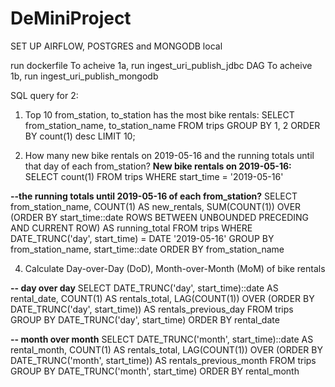 # DeMiniProject

SET UP AIRFLOW, POSTGRES and MONGODB local

run dockerfile
To acheive 1a, run ingest_uri_publish_jdbc DAG
To acheive 1b, run ingest_uri_publish_mongodb

SQL query for 2:
1. Top 10 from_station, to_station has the most bike rentals:
SELECT from_station_name, to_station_name
FROM trips
GROUP BY 1, 2
ORDER BY count(1) desc
LIMIT 10;

2. How many new bike rentals on 2019-05-16 and the running totals until that day of each
from_station?
**New bike rentals on 2019-05-16:**
SELECT count(1)
FROM trips
WHERE  start_time = '2019-05-16'

**--the running totals until 2019-05-16 of each from_station?**
SELECT
    from_station_name,
    COUNT(1) AS new_rentals,
    SUM(COUNT(1)) OVER (ORDER BY start_time::date ROWS BETWEEN UNBOUNDED PRECEDING AND CURRENT ROW) AS running_total
FROM
    trips
WHERE
    DATE_TRUNC('day', start_time) = DATE '2019-05-16'
GROUP BY
    from_station_name, start_time::date
ORDER BY
    from_station_name

4. Calculate Day-over-Day (DoD), Month-over-Month (MoM) of bike rentals

**-- day over day**
SELECT
    DATE_TRUNC('day', start_time)::date AS rental_date,
    COUNT(1) AS rentals_total,
    LAG(COUNT(1)) OVER (ORDER BY DATE_TRUNC('day', start_time)) AS rentals_previous_day
FROM
    trips
GROUP BY
    DATE_TRUNC('day', start_time)
ORDER BY
    rental_date
    
**-- month over month**
SELECT
    DATE_TRUNC('month', start_time)::date AS rental_month,
    COUNT(1) AS rentals_total,
    LAG(COUNT(1)) OVER (ORDER BY DATE_TRUNC('month', start_time)) AS rentals_previous_month
FROM
    trips
GROUP BY
    DATE_TRUNC('month', start_time)
ORDER BY
    rental_month
